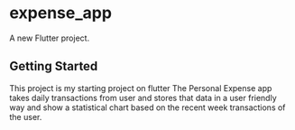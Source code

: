 # expense_app

A new Flutter project.

## Getting Started

This project is my starting project on flutter
The Personal Expense app takes daily transactions from user and stores that data in a user friendly way and show a statistical chart based on the recent week transactions of the user.
